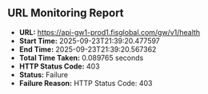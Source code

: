 ## URL Monitoring Report

- **URL:** https://api-gw1-prod1.fisglobal.com/gw/v1/health
- **Start Time:** 2025-09-23T21:39:20.477597
- **End Time:** 2025-09-23T21:39:20.567362
- **Total Time Taken:** 0.089765 seconds
- **HTTP Status Code:** 403
- **Status:** Failure
- **Failure Reason:** HTTP Status Code: 403
